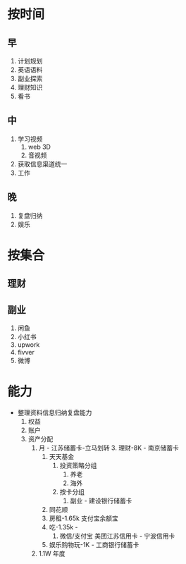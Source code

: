 # 按时间

## 早

1. 计划规划
2. 英语语料
3. 副业探索
4. 理财知识
5. 看书

## 中

1. 学习视频
   1. web 3D
   2. 音视频
2. 获取信息渠道统一
3. 工作

## 晚

1. 复盘归纳
2. 娱乐

# 按集合

## 理财

## 副业

1. 闲鱼
2. 小红书
3. upwork
4. fivver
5. 微博

# 能力

- 整理资料信息归纳复盘能力
  1.  权益
  2.  账户
  3.  资产分配
      1. 月 - 江苏储蓄卡-立马划转 3. 理财-8K - 南京储蓄卡
         1. 天天基金
            1. 投资策略分组
               1. 养老
               2. 海外
            2. 按卡分组
               1. 副业 - 建设银行储蓄卡
         2. 同花顺
         3. 房租-1.65k 支付宝余额宝
         4. 吃-1.35k -
            1. 微信/支付宝 美团江苏信用卡 - 宁波信用卡
         5. 娱乐购物玩-1K - 工商银行储蓄卡
      2. 1.1W 年度
